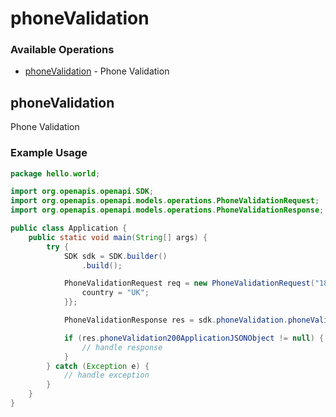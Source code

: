 # phoneValidation

### Available Operations

* [phoneValidation](#phonevalidation) - Phone Validation

## phoneValidation

Phone Validation

### Example Usage

```java
package hello.world;

import org.openapis.openapi.SDK;
import org.openapis.openapi.models.operations.PhoneValidationRequest;
import org.openapis.openapi.models.operations.PhoneValidationResponse;

public class Application {
    public static void main(String[] args) {
        try {
            SDK sdk = SDK.builder()
                .build();

            PhoneValidationRequest req = new PhoneValidationRequest("18007132618", "asd24#sdfs322#") {{
                country = "UK";
            }};            

            PhoneValidationResponse res = sdk.phoneValidation.phoneValidation(req);

            if (res.phoneValidation200ApplicationJSONObject != null) {
                // handle response
            }
        } catch (Exception e) {
            // handle exception
        }
    }
}
```
